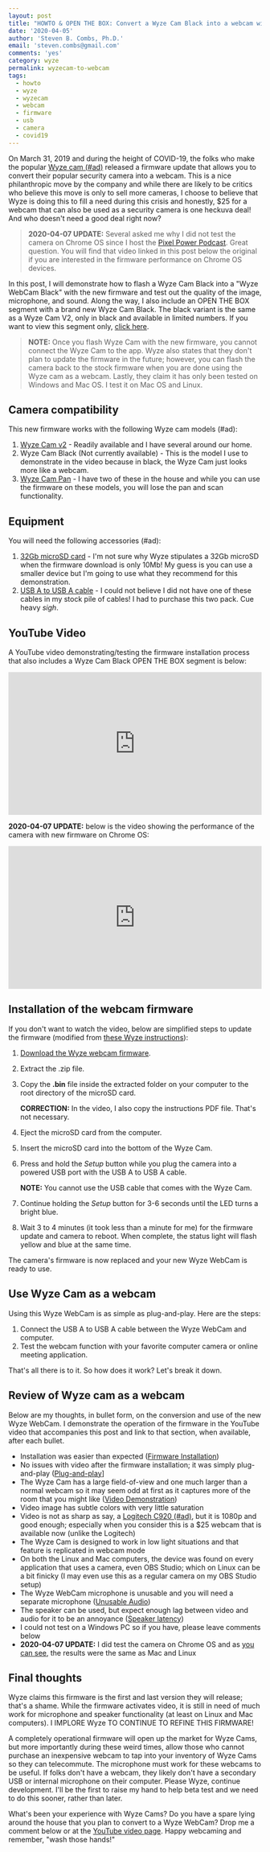 ```yaml
---
layout: post
title: "HOWTO & OPEN THE BOX: Convert a Wyze Cam Black into a webcam with Wyze's new firmware"
date: '2020-04-05'
author: 'Steven B. Combs, Ph.D.'
email: 'steven.combs@gmail.com'
comments: 'yes'
category: wyze
permalink: wyzecam-to-webcam
tags:
  - howto
  - wyze
  - wyzecam
  - webcam
  - firmware
  - usb
  - camera
  - covid19
---
```


On March 31, 2019 and during the height of COVID-19, the folks who make the popular [Wyze cam (#ad)](https://amzn.to/2R2sgn6) released a firmware update that allows you to convert their popular security camera into a webcam. This is a nice philanthropic move by the company and while there are likely to be critics who believe this move is only to sell more cameras, I choose to believe that Wyze is doing this to fill a need during this crisis and honestly, $25 for a webcam that can also be used as a security camera is one heckuva deal! And who doesn't need a good deal right now?

> **2020-04-07 UPDATE:** Several asked me why I did not test the camera on Chrome OS since I host the [Pixel Power Podcast](https://www.pixelpowerpodcast.com). Great question. You will find that video linked in this post below the original if you are interested in the firmware performance on Chrome OS devices.

In this post, I will demonstrate how to flash a Wyze Cam Black into a "Wyze WebCam Black" with the new firmware and test out the quality of the image, microphone, and sound. Along the way, I also include an OPEN THE BOX segment with a brand new Wyze Cam Black. The black variant is the same as a Wyze Cam V2, only in black and available in limited numbers. If you want to view this segment only, [click here](https://youtu.be/TOy8VQSQ_0Q?t=292).

> **NOTE:** Once you flash Wyze Cam with the new firmware, you cannot connect the Wyze Cam to the app. Wyze also states that they don't plan to update the firmware in the future; however, you can flash the camera back to the stock firmware when you are done using the Wyze cam as a webcam. Lastly, they claim it has only been tested on Windows and Mac OS. I test it on Mac OS and Linux.

## Camera compatibility

This new firmware works with the following Wyze cam models (#ad):

1. [Wyze Cam v2](https://amzn.to/2XcL5Yy) - Readily available and I have several around our home.
2. Wyze Cam Black (Not currently available) - This is the model I use to demonstrate in the video because in black, the Wyze Cam just looks more like a webcam.
2. [Wyze Cam Pan](https://amzn.to/3dW0L8E) - I have two of these in the house and while you can use the firmware on these models, you will lose the pan and scan functionality.

## Equipment

You will need the following accessories (#ad):

1. [32Gb microSD card](https://amzn.to/340oU9q) - I'm not sure why Wyze stipulates a 32Gb microSD when the firmware download is only 10Mb! My guess is you can use a smaller device but I'm going to use what they recommend for this demonstration.
2. [USB A to USB A cable](https://amzn.to/2Jtel5c) - I could not believe I did not have one of these cables in my stock pile of cables! I had to purchase this two pack. Cue heavy *sigh*.

## YouTube Video

A YouTube video demonstrating/testing the firmware installation process that also includes a Wyze Cam Black OPEN THE BOX segment is below:

<div style="position:relative;padding-top:56.25%;"><p><iframe src="https://www.youtube.com/embed/TOy8VQSQ_0Q" frameborder="0" allowfullscreen style="position:absolute;top:0;left:0;width:100%;height:100%;"></iframe></p>
</div>

**2020-04-07 UPDATE:** below is the video showing the performance of the camera with new firmware on Chrome OS:

<div style="position:relative;padding-top:56.25%;"><p><iframe src="https://www.youtube.com/embed/ft5GLFBIPNw" frameborder="0" allowfullscreen style="position:absolute;top:0;left:0;width:100%;height:100%;"></iframe></p>
</div>

## Installation of the webcam firmware

If you don't want to watch the video, below are simplified steps to update the firmware (modified from [these Wyze instructions](https://support.wyzecam.com/hc/en-us/articles/360041605111-Webcam-Firmware-Instructions?goal=0_bb26009792-8defbf621a-46958059&mc_cid=8defbf621a&mc_eid=0e13bb0dcd)):

1. [Download the Wyze webcam firmware](https://wyze-firmware.s3-us-west-2.amazonaws.com/V2Webcam.zip).
2. Extract the .zip file.
3. Copy the **.bin** file inside the extracted folder on your computer to the root directory of the microSD card.

    **CORRECTION:** In the video, I also copy the instructions PDF file. That's not necessary.

4. Eject the microSD card from the computer.
5. Insert the microSD card into the bottom of the Wyze Cam.
6. Press and hold the _Setup_ button while you plug the camera into a powered USB port with the USB A to USB A cable.

    **NOTE:** You cannot use the USB cable that comes with the Wyze Cam.

7. Continue holding the _Setup_ button for 3-6 seconds until the LED turns a bright blue.
8. Wait 3 to 4 minutes (it took less than a minute for me) for the firmware update and camera to reboot. When complete, the status light will flash yellow and blue at the same time.

The camera's firmware is now replaced and your new Wyze WebCam is ready to use.

## Use Wyze Cam as a webcam

Using this Wyze WebCam is as simple as plug-and-play. Here are the steps:

1. Connect the USB A to USB A cable between the Wyze WebCam and computer.
2. Test the webcam function with your favorite computer camera or online meeting application.

That's all there is to it. So how does it work? Let's break it down.

## Review of Wyze cam as a webcam

Below are my thoughts, in bullet form, on the conversion and use of the new Wyze WebCam. I demonstrate the operation of the firmware in the YouTube video that accompanies this post and link to that section, when available, after each bullet.

* Installation was easier than expected ([Firmware Installation](https://youtu.be/TOy8VQSQ_0Q?t=49))
* No issues with video after the firmware installation; it was simply plug-and-play ([Plug-and-play](https://youtu.be/TOy8VQSQ_0Q?t=544)]
* The Wyze Cam has a large field-of-view and one much larger than a normal webcam so it may seem odd at first as it captures more of the room that you might like ([Video Demonstration](https://youtu.be/TOy8VQSQ_0Q?t=651))
* Video image has subtle colors with very little saturation
* Video is not as sharp as say, a [Logitech C920 (#ad)](https://amzn.to/2x3IFAP), but it is 1080p and good enough; especially when you consider this is a $25 webcam that is available now (unlike the Logitech)
* The Wyze Cam is designed to work in low light situations and that feature is replicated in webcam mode
* On both the Linux and Mac computers, the device was found on every application that uses a camera, even OBS Studio; which on Linux can be a bit finicky (I may even use this as a regular camera on my OBS Studio setup)
* The Wyze WebCam microphone is unusable and you will need a separate microphone ([Unusable Audio](https://youtu.be/TOy8VQSQ_0Q?t=687))
* The speaker can be used, but expect enough lag between video and audio for it to be an annoyance ([Speaker latency](https://youtu.be/TOy8VQSQ_0Q?t=780))
* I could not test on a Windows PC so if you have, please leave comments below
* **2020-04-07 UPDATE:** I did test the camera on Chrome OS and as [you can see](https://youtu.be/ft5GLFBIPNw), the results were the same as Mac and Linux

## Final thoughts

Wyze claims this firmware is the first and last version they will release; that's a shame. While the firmware activates video, it is still in need of much work for microphone and speaker functionality (at least on Linux and Mac computers). I IMPLORE Wyze TO CONTINUE TO REFINE THIS FIRMWARE!

A completely operational firmware will open up the market for Wyze Cams, but more importantly during these weird times, allow those who cannot purchase an inexpensive webcam to tap into your inventory of Wyze Cams so they can telecommute. The microphone must work for these webcams to be useful. If folks don't have a webcam, they likely don't have a secondary USB or internal microphone on their computer. Please Wyze, continue development. I'll be the first to raise my hand to help beta test and we need to do this sooner, rather than later.

What's been your experience with Wyze Cams? Do you have a spare lying around the house that you plan to convert to a Wyze WebCam? Drop me a comment below or at the [YouTube video page](https://www.youtube.com/watch?v=TOy8VQSQ_0Q). Happy webcaming and remember, "wash those hands!"
